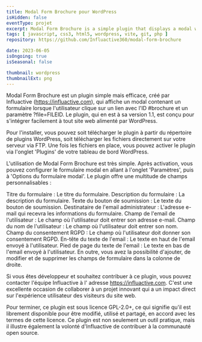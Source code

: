```yaml
---
title: Modal Form Brochure pour WordPress
isHidden: false
eventType: projet
excerpt: Modal Form Brochure is a simple plugin that displays a modal with a form when the user clicks on a link with the ID #brochure and a parameter ?file=FILEID.
tags: [ javascript, css3, html5, wordpress, vite, git, php ]
repository: https://github.com/Influactive360/modal-form-brochure

date: 2023-06-05
isOngoing: true
isSeasonal: false

thumbnail: wordpress
thumbnailExt: png
---
```


Modal Form Brochure est un plugin simple mais efficace, créé par Influactive (https://influactive.com), qui affiche un
modal contenant un formulaire lorsque l'utilisateur clique sur un lien avec l'ID #brochure et un paramètre ?file=FILEID.
Le plugin, qui en est à sa version 1.1, est conçu pour s'intégrer facilement à tout site web alimenté par WordPress.

Pour l'installer, vous pouvez soit télécharger le plugin à partir du répertoire de plugins WordPress, soit télécharger
les fichiers directement sur votre serveur via FTP. Une fois les fichiers en place, vous pouvez activer le plugin via
l'onglet 'Plugins' de votre tableau de bord WordPress.

L'utilisation de Modal Form Brochure est très simple. Après activation, vous pouvez configurer le formulaire modal en
allant à l'onglet 'Paramètres', puis à 'Options du formulaire modal'. Le plugin offre une multitude de champs
personnalisables :

Titre du formulaire : Le titre du formulaire.
Description du formulaire : La description du formulaire.
Texte du bouton de soumission : Le texte du bouton de soumission.
Destinataire de l'email administrateur : L'adresse e-mail qui recevra les informations du formulaire.
Champ de l'email de l'utilisateur : Le champ où l'utilisateur doit entrer son adresse e-mail.
Champ du nom de l'utilisateur : Le champ où l'utilisateur doit entrer son nom.
Champ du consentement RGPD : Le champ où l'utilisateur doit donner son consentement RGPD.
En-tête du texte de l'email : Le texte en haut de l'email envoyé à l'utilisateur.
Pied de page du texte de l'email : Le texte en bas de l'email envoyé à l'utilisateur.
En outre, vous avez la possibilité d'ajouter, de modifier et de supprimer les champs de formulaire dans la colonne de
droite.

Si vous êtes développeur et souhaitez contribuer à ce plugin, vous pouvez contacter l'équipe Influactive à l'
adresse https://influactive.com. C'est une excellente occasion de collaborer à un projet innovant qui a un impact direct
sur l'expérience utilisateur des visiteurs du site web.

Pour terminer, ce plugin est sous licence GPL-2.0+, ce qui signifie qu'il est librement disponible pour être modifié,
utilisé et partagé, en accord avec les termes de cette licence. Ce plugin est non seulement un outil pratique, mais il
illustre également la volonté d'Influactive de contribuer à la communauté open source.
